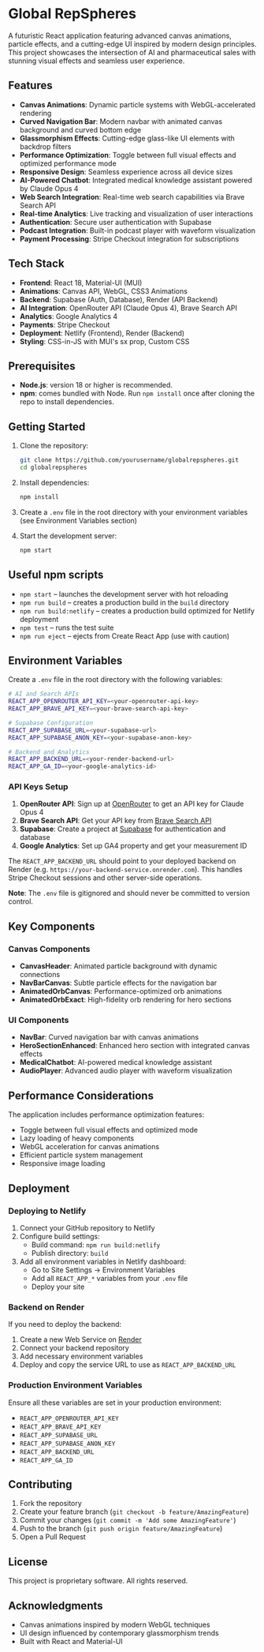 # Global RepSpheres

A futuristic React application featuring advanced canvas animations, particle effects, and a cutting-edge UI inspired by modern design principles. This project showcases the intersection of AI and pharmaceutical sales with stunning visual effects and seamless user experience.

## Features

- **Canvas Animations**: Dynamic particle systems with WebGL-accelerated rendering
- **Curved Navigation Bar**: Modern navbar with animated canvas background and curved bottom edge
- **Glassmorphism Effects**: Cutting-edge glass-like UI elements with backdrop filters
- **Performance Optimization**: Toggle between full visual effects and optimized performance mode
- **Responsive Design**: Seamless experience across all device sizes
- **AI-Powered Chatbot**: Integrated medical knowledge assistant powered by Claude Opus 4
- **Web Search Integration**: Real-time web search capabilities via Brave Search API
- **Real-time Analytics**: Live tracking and visualization of user interactions
- **Authentication**: Secure user authentication with Supabase
- **Podcast Integration**: Built-in podcast player with waveform visualization
- **Payment Processing**: Stripe Checkout integration for subscriptions

## Tech Stack

- **Frontend**: React 18, Material-UI (MUI)
- **Animations**: Canvas API, WebGL, CSS3 Animations
- **Backend**: Supabase (Auth, Database), Render (API Backend)
- **AI Integration**: OpenRouter API (Claude Opus 4), Brave Search API
- **Analytics**: Google Analytics 4
- **Payments**: Stripe Checkout
- **Deployment**: Netlify (Frontend), Render (Backend)
- **Styling**: CSS-in-JS with MUI's sx prop, Custom CSS

## Prerequisites

- **Node.js**: version 18 or higher is recommended.
- **npm**: comes bundled with Node. Run `npm install` once after cloning the repo to install dependencies.

## Getting Started

1. Clone the repository:
   ```bash
   git clone https://github.com/yourusername/globalrepspheres.git
   cd globalrepspheres
   ```

2. Install dependencies:
   ```bash
   npm install
   ```

3. Create a `.env` file in the root directory with your environment variables (see Environment Variables section)

4. Start the development server:
   ```bash
   npm start
   ```

## Useful npm scripts

- `npm start` – launches the development server with hot reloading
- `npm run build` – creates a production build in the `build` directory
- `npm run build:netlify` – creates a production build optimized for Netlify deployment
- `npm test` – runs the test suite
- `npm run eject` – ejects from Create React App (use with caution)

## Environment Variables

Create a `.env` file in the root directory with the following variables:

```bash
# AI and Search APIs
REACT_APP_OPENROUTER_API_KEY=<your-openrouter-api-key>
REACT_APP_BRAVE_API_KEY=<your-brave-search-api-key>

# Supabase Configuration
REACT_APP_SUPABASE_URL=<your-supabase-url>
REACT_APP_SUPABASE_ANON_KEY=<your-supabase-anon-key>

# Backend and Analytics
REACT_APP_BACKEND_URL=<your-render-backend-url>
REACT_APP_GA_ID=<your-google-analytics-id>
```

### API Keys Setup

1. **OpenRouter API**: Sign up at [OpenRouter](https://openrouter.ai/) to get an API key for Claude Opus 4
2. **Brave Search API**: Get your API key from [Brave Search API](https://api.search.brave.com/app/keys)
3. **Supabase**: Create a project at [Supabase](https://supabase.com/) for authentication and database
4. **Google Analytics**: Set up GA4 property and get your measurement ID

The `REACT_APP_BACKEND_URL` should point to your deployed backend on Render (e.g. `https://your-backend-service.onrender.com`). This handles Stripe Checkout sessions and other server-side operations.

**Note**: The `.env` file is gitignored and should never be committed to version control.

## Key Components

### Canvas Components
- **CanvasHeader**: Animated particle background with dynamic connections
- **NavBarCanvas**: Subtle particle effects for the navigation bar
- **AnimatedOrbCanvas**: Performance-optimized orb animations
- **AnimatedOrbExact**: High-fidelity orb rendering for hero sections

### UI Components
- **NavBar**: Curved navigation bar with canvas animations
- **HeroSectionEnhanced**: Enhanced hero section with integrated canvas effects
- **MedicalChatbot**: AI-powered medical knowledge assistant
- **AudioPlayer**: Advanced audio player with waveform visualization

## Performance Considerations

The application includes performance optimization features:
- Toggle between full visual effects and optimized mode
- Lazy loading of heavy components
- WebGL acceleration for canvas animations
- Efficient particle system management
- Responsive image loading

## Deployment

### Deploying to Netlify

1. Connect your GitHub repository to Netlify
2. Configure build settings:
   - Build command: `npm run build:netlify`
   - Publish directory: `build`
3. Add all environment variables in Netlify dashboard:
   - Go to Site Settings → Environment Variables
   - Add all `REACT_APP_*` variables from your `.env` file
   - Deploy your site

### Backend on Render

If you need to deploy the backend:
1. Create a new Web Service on [Render](https://render.com)
2. Connect your backend repository
3. Add necessary environment variables
4. Deploy and copy the service URL to use as `REACT_APP_BACKEND_URL`

### Production Environment Variables

Ensure all these variables are set in your production environment:
- `REACT_APP_OPENROUTER_API_KEY`
- `REACT_APP_BRAVE_API_KEY`
- `REACT_APP_SUPABASE_URL`
- `REACT_APP_SUPABASE_ANON_KEY`
- `REACT_APP_BACKEND_URL`
- `REACT_APP_GA_ID`

## Contributing

1. Fork the repository
2. Create your feature branch (`git checkout -b feature/AmazingFeature`)
3. Commit your changes (`git commit -m 'Add some AmazingFeature'`)
4. Push to the branch (`git push origin feature/AmazingFeature`)
5. Open a Pull Request

## License

This project is proprietary software. All rights reserved.

## Acknowledgments

- Canvas animations inspired by modern WebGL techniques
- UI design influenced by contemporary glassmorphism trends
- Built with React and Material-UI
